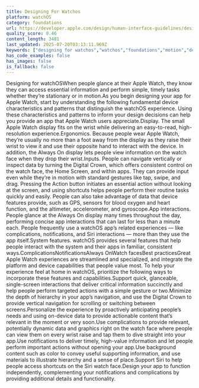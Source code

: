 ```yaml
---
title: Designing For Watchos
platform: watchOS
category: foundations
url: https://developer.apple.com/design/human-interface-guidelines/designing-for-watchos
quality_score: 0.46
content_length: 3481
last_updated: 2025-07-20T03:13:11.969Z
keywords: ["designing for watchos","watchos","foundations","motion","design","input","gestures","system","navigation","color","materials"]
has_code_examples: false
has_images: false
is_fallback: false
---
```


Designing for watchOSWhen people glance at their Apple Watch, they know they can access essential information and perform simple, timely tasks whether they’re stationary or in motion.As you begin designing your app for Apple Watch, start by understanding the following fundamental device characteristics and patterns that distinguish the watchOS experience. Using these characteristics and patterns to inform your design decisions can help you provide an app that Apple Watch users appreciate.Display. The small Apple Watch display fits on the wrist while delivering an easy-to-read, high-resolution experience.Ergonomics. Because people wear Apple Watch, they’re usually no more than a foot away from the display as they raise their wrist to view it and use their opposite hand to interact with the device. In addition, the Always On display lets people view information on the watch face when they drop their wrist.Inputs. People can navigate vertically or inspect data by turning the Digital Crown, which offers consistent control on the watch face, the Home Screen, and within apps. They can provide input even while they’re in motion with standard gestures like tap, swipe, and drag. Pressing the Action button initiates an essential action without looking at the screen, and using shortcuts helps people perform their routine tasks quickly and easily. People can also take advantage of data that device features provide, such as GPS, sensors for blood oxygen and heart function, and the altimeter, accelerometer, and gyroscope.App interactions. People glance at the Always On display many times throughout the day, performing concise app interactions that can last for less than a minute each. People frequently use a watchOS app’s related experiences — like complications, notifications, and Siri interactions — more than they use the app itself.System features. watchOS provides several features that help people interact with the system and their apps in familiar, consistent ways.ComplicationsNotificationsAlways OnWatch facesBest practicesGreat Apple Watch experiences are streamlined and specialized, and integrate the platform and device capabilities that people value most. To help your experience feel at home in watchOS, prioritize the following ways to incorporate these features and capabilities.Support quick, glanceable, single-screen interactions that deliver critical information succinctly and help people perform targeted actions with a simple gesture or two.Minimize the depth of hierarchy in your app’s navigation, and use the Digital Crown to provide vertical navigation for scrolling or switching between screens.Personalize the experience by proactively anticipating people’s needs and using on-device data to provide actionable content that’s relevant in the moment or very soon.Use complications to provide relevant, potentially dynamic data and graphics right on the watch face where people can view them on every wrist raise and tap them to dive straight into your app.Use notifications to deliver timely, high-value information and let people perform important actions without opening your app.Use background content such as color to convey useful supporting information, and use materials to illustrate hierarchy and a sense of place.Support Siri to help people access shortcuts on the Siri watch face.Design your app to function independently, complementing your notifications and complications by providing additional details and functionality.